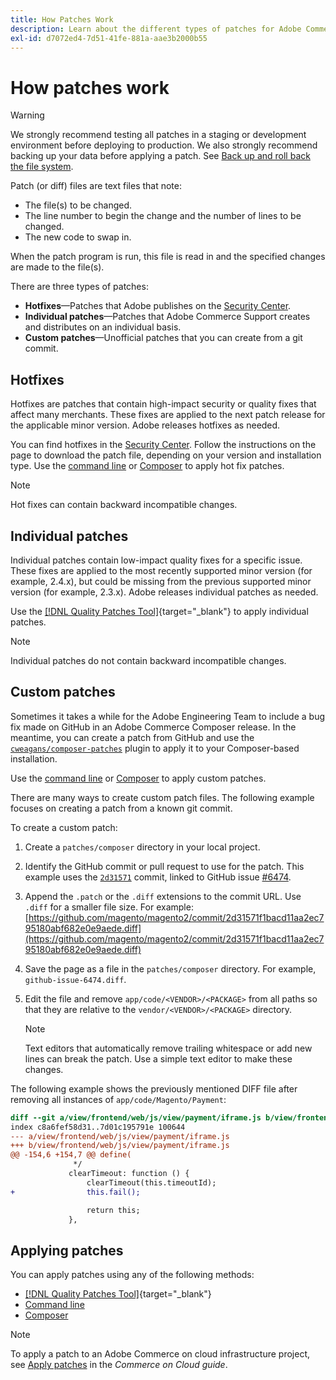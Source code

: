 ```yaml
---
title: How Patches Work
description: Learn about the different types of patches for Adobe Commerce and how they work.
exl-id: d7072ed4-7d51-41fe-881a-aae3b2000b55
---
```

# How patches work

>[!WARNING]
>
>We strongly recommend testing all patches in a staging or development environment before deploying to production. We also strongly recommend backing up your data before applying a patch. See [Back up and roll back the file system](../../installation/tutorials/backup.md).

Patch (or diff) files are text files that note:

- The file(s) to be changed.
- The line number to begin the change and the number of lines to be changed.
- The new code to swap in.

When the patch program is run, this file is read in and the specified changes are made to the file(s).

There are three types of patches:

- **Hotfixes**—Patches that Adobe publishes on the [Security Center](https://magento.com/security/patches).
- **Individual patches**—Patches that Adobe Commerce Support creates and distributes on an individual basis.
- **Custom patches**—Unofficial patches that you can create from a git commit.

## Hotfixes

Hotfixes are patches that contain high-impact security or quality fixes that affect many merchants. These fixes are applied to the next patch release for the applicable minor version. Adobe releases hotfixes as needed.

You can find hotfixes in the [Security Center](https://magento.com/security/patches). Follow the instructions on the page to download the patch file, depending on your version and installation type. Use the [command line](../patches/apply.md#) or [Composer](../patches/apply.md) to apply hot fix patches.

>[!NOTE]
>
>Hot fixes can contain backward incompatible changes.

## Individual patches

Individual patches contain low-impact quality fixes for a specific issue. These fixes are applied to the most recently supported minor version (for example, 2.4.x), but could be missing from the previous supported minor version (for example, 2.3.x). Adobe releases individual patches as needed.

Use the [[!DNL Quality Patches Tool]](https://experienceleague.adobe.com/tools/commerce-quality-patches/index.html){target="_blank"} to apply individual patches.

>[!NOTE]
>
>Individual patches do not contain backward incompatible changes.

## Custom patches

Sometimes it takes a while for the Adobe Engineering Team to include a bug fix made on GitHub in an Adobe Commerce Composer release. In the meantime, you can create a patch from GitHub and use the [`cweagans/composer-patches`](https://github.com/cweagans/composer-patches/) plugin to apply it to your Composer-based installation.

Use the [command line](apply.md#command-line) or [Composer](apply.md#composer) to apply custom patches.

There are many ways to create custom patch files. The following example focuses on creating a patch from a known git commit.

To create a custom patch:

1. Create a `patches/composer` directory in your local project.
1. Identify the GitHub commit or pull request to use for the patch. This example uses the [`2d31571`](https://github.com/magento/magento2/commit/2d31571f1bacd11aa2ec795180abf682e0e9aede) commit, linked to GitHub issue [#6474](https://github.com/magento/magento2/issues/6474).
1. Append the `.patch` or the `.diff` extensions to the commit URL. Use `.diff` for a smaller file size. For example: [https://github.com/magento/magento2/commit/2d31571f1bacd11aa2ec795180abf682e0e9aede.diff](https://github.com/magento/magento2/commit/2d31571f1bacd11aa2ec795180abf682e0e9aede.diff)
1. Save the page as a file in the `patches/composer` directory. For example, `github-issue-6474.diff`.
1. Edit the file and remove `app/code/<VENDOR>/<PACKAGE>` from all paths so that they are relative to the `vendor/<VENDOR>/<PACKAGE>` directory.

   >[!NOTE]
   >
   >Text editors that automatically remove trailing whitespace or add new lines can break the patch. Use a simple text editor to make these changes.

The following example shows the previously mentioned DIFF file after removing all instances of `app/code/Magento/Payment`:

```diff
diff --git a/view/frontend/web/js/view/payment/iframe.js b/view/frontend/web/js/view/payment/iframe.js
index c8a6fef58d31..7d01c195791e 100644
--- a/view/frontend/web/js/view/payment/iframe.js
+++ b/view/frontend/web/js/view/payment/iframe.js
@@ -154,6 +154,7 @@ define(
              */
             clearTimeout: function () {
                 clearTimeout(this.timeoutId);
+                this.fail();

                 return this;
             },
```

## Applying patches

You can apply patches using any of the following methods:

-  [[!DNL Quality Patches Tool]](https://experienceleague.adobe.com/tools/commerce-quality-patches/index.html){target="_blank"}
-  [Command line](/help/upgrade/patches/apply.md#command-line)
-  [Composer](/help/upgrade/patches/apply.md#composer)

>[!NOTE]
>
>To apply a patch to an Adobe Commerce on cloud infrastructure project, see [Apply patches](https://experienceleague.adobe.com/docs/commerce-cloud-service/user-guide/develop/upgrade/apply-patches.html) in the _Commerce on Cloud guide_.
